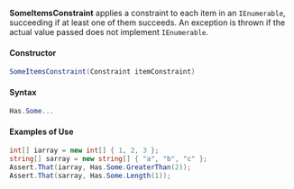 **SomeItemsConstraint** applies a constraint to each item in an `IEnumerable`, succeeding if at least one of them succeeds. An exception is thrown if the actual value passed does not implement `IEnumerable`.

#### Constructor

```C#
SomeItemsConstraint(Constraint itemConstraint)
```

#### Syntax

```C#
Has.Some...
```

#### Examples of Use

```C#
int[] iarray = new int[] { 1, 2, 3 };
string[] sarray = new string[] { "a", "b", "c" };
Assert.That(iarray, Has.Some.GreaterThan(2));
Assert.That(sarray, Has.Some.Length(1));
```


